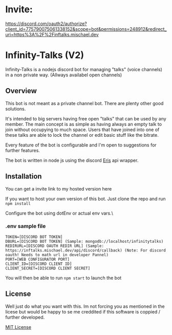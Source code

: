 # Invite:

https://discord.com/oauth2/authorize?client_id=775790075061338152&scope=bot&permissions=248912&redirect_uri=https%3A%2F%2Finftalks.mischael.dev

# Infinity-Talks (V2)

Infinity-Talks is a nodejs discord bot for managing "talks" (voice channels) in a non private way. (Allways availabel open channels)

## Overview

This bot is not meant as a private channel bot. There are plenty other good solutions.

It's intended to big servers having free open "talks" that can be used by any member.
The main concept is as simple as having always an empty talk to join without occupying to much space.
Users that have joined into one of these talks are able to lock the channel or edit basic stuff like the bitrate.

Every feature of the bot is configurable and I'm open to suggestions for further features.

The bot is written in node js using the discord [Eris](https://abal.moe/Eris/) api wrapper.

## Installation

You can get a invite link to my hosted version here

If you want to host your own version of this bot. Just clone the repo and run `npm install`

Configure the bot using dotEnv or actual env vars.\

### .env sample file

```
TOKEN=[DISCORD BOT TOKEN]
DBURL=[DISCORD BOT TOKEN] (Sample: mongodb://localhost/infinitytalks)
REDIRURL=[DISCORD OAUTH REDIR URL] (Sample: https://inftalks.mischael.dev/api/discord/callback) (Note: For discord oauth! Needs to math url in developer Pannel)
PORT=[WEB CONFIGURATOR PORT]
CLIENT_ID=[DISCORD CLIENT ID]
CLIENT_SECRET=[DISCORD CLIENT SECRET]
```

You will then be able to run `npm start` to launch the bot

## License

Well just do what you want with this. Im not forcing you as mentioned in the licese but would be happy to se me creddited if this software is coppied / further developed.

[MIT License](https://github.com/Unluckymichell/Infinity-Talks/blob/master/LICENSE)
